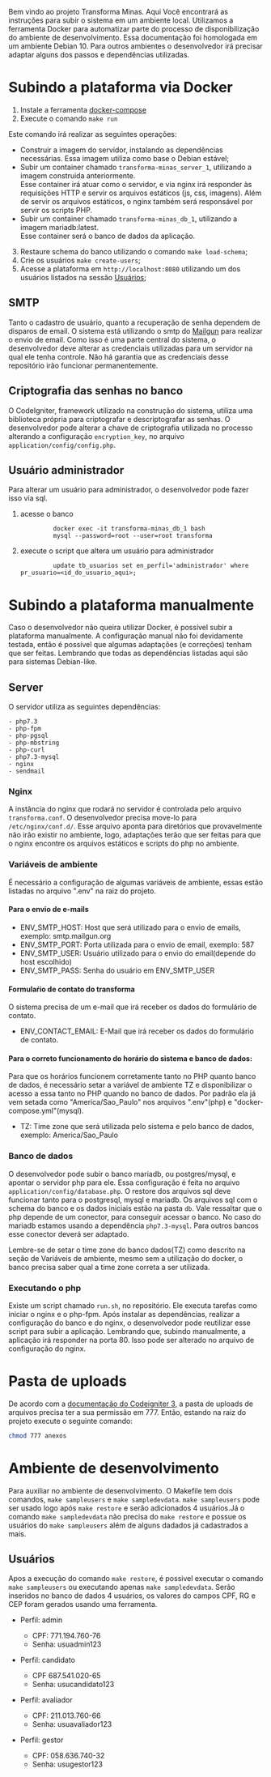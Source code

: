 Bem vindo ao projeto Transforma Minas. Aqui Você encontrará as instruções para subir o sistema em um ambiente local.
Utilizamos  a ferramenta Docker para automatizar parte do processo de  disponibilização do ambiente de desenvolvimento.
Essa documentação foi homologada em um ambiente Debian 10. Para outros ambientes o desenvolvedor irá precisar adaptar
alguns dos passos e dependências utilizadas.

# Subindo a plataforma via Docker

1. Instale a ferramenta [docker-compose](https://docs.docker.com/compose/install/)
2. Execute o comando `make run`

Este comando irá realizar as seguintes operações:

- Construir a imagem do servidor, instalando as dependências necessárias. Essa imagem utiliza como base o Debian estável;
- Subir um container chamado `transforma-minas_server_1`, utilizando a imagem construida anteriormente.  
Esse container irá atuar como o servidor, e via nginx irá responder às requisições HTTP e servir os
arquivos estáticos (js, css, imagens). Além de servir os arquivos estáticos, o nginx também será 
responsável por servir os scripts PHP.
- Subir um container chamado `transforma-minas_db_1`, utilizando a imagem mariadb:latest.  
Esse container será o banco de dados da aplicação.

3. Restaure schema do banco utilizando o comando `make load-schema`;
4. Crie os usuários  `make create-users`;
4. Acesse a plataforma em `http://localhost:8080` utilizando um dos usuários listados na sessão [Usuários](##usuários);

## SMTP

Tanto o cadastro de usuário, quanto a recuperação de senha dependem de disparos de email.
O sistema está utilizando o smtp do [Mailgun](https://www.mailgun.com/) para realizar o envio de email. Como isso é uma parte
central do sistema, o desenvolvedor deve alterar as credenciais utilizadas para um servidor na qual
ele tenha controle. Não há garantia que as credenciais desse repositório irão funcionar permanentemente.


## Criptografia das senhas no banco

O CodeIgniter, framework utilizado na construção do sistema, utiliza uma biblioteca própria para criptografar
e descriptografar as senhas. O desenvolvedor pode alterar a chave de criptografia utilizada no processo alterando
a configuração `encryption_key`, no arquivo `application/config/config.php`.

## Usuário administrador

Para alterar um usuário para administrador, o desenvolvedor pode fazer isso via sql.

1. acesse o banco

				docker exec -it transforma-minas_db_1 bash
				mysql --password=root --user=root transforma

2. execute o script que altera um usuário para administrador

				update tb_usuarios set en_perfil='administrador' where pr_usuario=<id_do_usuario_aqui>;

# Subindo a plataforma manualmente

Caso o desenvolvedor não queira utilizar Docker, é possível subir a plataforma manualmente. A configuração manual
não foi devidamente testada, então é possível que algumas adaptações (e correções) tenham que ser feitas.
Lembrando que todas as dependências listadas aqui são para sistemas Debian-like.

## Server

O servidor utiliza as seguintes dependências:

	- php7.3
	- php-fpm
	- php-pgsql
	- php-mbstring 
	- php-curl 
	- php7.3-mysql 
	- nginx 
	- sendmail

### Nginx

A instância do nginx que rodará no servidor é controlada pelo arquivo `transforma.conf`.
O desenvolvedor precisa move-lo para `/etc/nginx/conf.d/`. Esse arquivo aponta para diretórios
que provavelmente não irão existir no ambiente, logo, adaptações terão que ser feitas para que
o nginx encontre os arquivos estáticos e scripts do php no ambiente.

### Variáveis de ambiente

É necessário a configuração de algumas variáveis de ambiente, essas estão listadas no arquivo ".env" na raiz do projeto.

#### Para o envio de e-mails
- ENV_SMTP_HOST: Host que será utilizado para o envio de emails, exemplo: smtp.mailgun.org
- ENV_SMTP_PORT: Porta utilizada para o envio de email, exemplo: 587
- ENV_SMTP_USER: Usuário utilizado para o envio do email(depende do host escolhido)
- ENV_SMTP_PASS: Senha do usuário em ENV_SMTP_USER

#### Formulaŕio de contato do transforma
O sistema precisa de um e-mail que irá receber os dados do formulário de contato.
- ENV_CONTACT_EMAIL: E-Mail que irá receber os dados do formulário de contato.

#### Para o correto funcionamento do horário do sistema e banco de dados:
Para que os horários funcionem corretamente tanto no PHP quanto banco de dados, é necessário setar a variável de ambiente TZ e disponibilizar o acesso a essa tanto no PHP quando no banco de dados. Por padrão ela já vem setada como "America/Sao_Paulo" nos arquivos ".env"(php) e "docker-compose.yml"(mysql).

- TZ: Time zone que será utilizada pelo sistema e pelo banco de dados, exemplo: America/Sao_Paulo

### Banco de dados

O desenvolvedor pode subir o banco mariadb, ou postgres/mysql, e apontar o servidor php para ele.
Essa configuração é feita no arquivo `application/config/database.php`. O restore dos arquivos sql
deve funcionar tanto para o postgresql, mysql e mariadb. Os arquivos sql com o schema do banco e
os dados iniciais estão na pasta `db`. Vale ressaltar que o php depende de um conector, para conseguir
acessar o banco. No caso do mariadb estamos usando a dependência `php7.3-mysql`. Para outros bancos esse
conector deverá ser adaptado.

Lembre-se de setar o time zone do banco dados(TZ) como descrito na seção de Variáveis de ambiente, mesmo sem a utilização do docker, o banco precisa saber qual a time zone correta a ser utilizada. 

### Executando o php

Existe um script chamado `run.sh`, no repositório. Ele executa tarefas como iniciar o nginx e o php-fpm.
Após instalar as dependências, realizar a configuração do banco e do nginx, o desenvolvedor pode reutilizar
esse script para subir a aplicação. Lembrando que, subindo manualmente, a aplicação irá responder na porta 80.
Isso pode ser alterado no arquivo de configuração do nginx.

# Pasta de uploads

De acordo com a [documentação do Codeigniter 3](https://codeigniter.com/userguide3/libraries/file_uploading.html#the-upload-directory), a pasta de uploads de arquivos precisa ter a sua permissão em 777.
Então, estando na raiz do projeto execute o seguinte comando:
```bash
chmod 777 anexos
```

# Ambiente de desenvolvimento

Para auxiliar no ambiente de desenvolvimento. O Makefile tem dois comandos, `make sampleusers` e `make sampledevdata`.
`make sampleusers` pode ser usado logo após `make restore` e serão adicionados 4 usuários.Já o comando `make sampledevdata` não precisa do `make restore` e possue os usuários do `make sampleusers` além de alguns dadados já cadastrados a mais.

## Usuários

Apos a execução do comando `make restore`, é possivel executar o comando `make sampleusers` ou executando apenas `make sampledevdata`. Serão inseridos no banco de dados 4 usuários, os valores do campos CPF, RG e CEP foram gerados usando uma ferramenta.

* Perfil: admin
	- CPF: 771.194.760-76
	- Senha: usuadmin123

* Perfil: candidato
	- CPF 687.541.020-65
	- Senha: usucandidato123

* Perfil: avaliador
	- CPF: 211.013.760-66
	- Senha: usuavaliador123

* Perfil: gestor
	- CPF: 058.636.740-32
	- Senha: usugestor123
